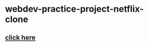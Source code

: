# webdev-practice-project-netflix-clone
## [click here](https://webdev-practice-project-netflix-clone.vercel.app/)
